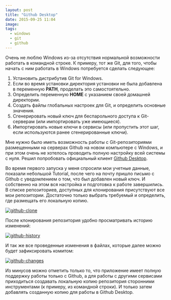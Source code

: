 ```yaml
---
layout: post
title: "Github Desktop"
date: 2015-09-25 11:04
image:
tags:
  - windows
  - git
  - github
---
```

Очень не люблю Windows из-за отсутствия нормальной возможности работать в командной строке. К примеру, тот же Git, для того, чтобы начать с ним работать в Windows потребуется сделать следующее:

1. Установить дистрибутив Git for Windows.
1. Если во время установки директория установки не была добавлена в переменную **PATH**, проделать это самостоятельно.
1. Определить переменную **HOME** с указанием своей домашней директории.
1. Создать файлы глобальных настроек для Git, и определить основные значения.
1. Сгенерировать новый ключ для беспарольного доступа к Git-серверам (или импортировать уже имеющиеся).
1. Импортировать новые ключи в сервисы (или пропустить этот шаг, если используются ранее сгенерированные ключи).

Мне нужно было иметь возможность работы с Git-репозиториями размещенными на серверах Github на новом компьютере с Windows, и при этом очень не хотелось проводить полную настройку всей системы с нуля. Решил попробовать официальный клиент [Github Desktop](https://desktop.github.com/ "Github Desktop").

Во время первого запуска у меня спросили мои учетные данные, показали небольшой Tutorial, после чего на почту пришло письмо с Github с уведомлением о том, что был добавлен новый ключ. И собственно на этом вся настройка и подготовка к работе завершились. В списке репозиториев, доступных для клонирования присутствуют все мои репозитории. Достаточно только выбрать требуемый и определить, где размещать его локальную копию.

[![github-clone](http://static.juev.org/2015/09/github-clone.png)](http://static.juev.org/2015/09/github-clone.png "Github Clone")

После клонирования репозитория удобно просматривать историю изменений:

[![github-history](http://static.juev.org/2015/09/github-history.png)](http://static.juev.org/2015/09/github-history.png "Github History")

И так же все проведенные изменения в файлах, которые далее можно будет зафиксировать комитом:

[![github-changes](http://static.juev.org/2015/09/github-changes.png)](http://static.juev.org/2015/09/github-changes.png "Github Changes")

Из минусов можно отметить только то, что приложение имеет полную поддержку работы только с Github, а для работы с другими сервисами приходиться создавать локальную копию репозитория сторонними инструментами (к примеру, из командной строки). И только затем добавлять созданную копию для работы в Github Desktop.
